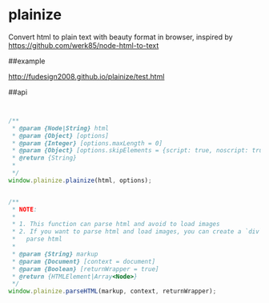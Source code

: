 plainize
========

Convert html to  plain text with beauty format in browser, inspired by https://github.com/werk85/node-html-to-text


##example

http://fudesign2008.github.io/plainize/test.html


##api

```javascript


/**
 * @param {Node|String} html
 * @param {Object} [options]
 * @param {Integer} [options.maxLength = 0]
 * @param {Object} [options.skipElements = {script: true, noscript: true, style: true}]
 * @return {String}
 *
 */
window.plainize.plainize(html, options);


/**
 * NOTE:
 *
 * 1. This function can parse html and avoid to load images
 * 2. If you want to parse html and load images, you can create a `div` to
 *   parse html
 *
 * @param {String} markup
 * @param {Document} [context = document]
 * @param {Boolean} [returnWrapper = true]
 * @return {HTMLElement|Array<Node>}
 */
window.plainize.parseHTML(markup, context, returnWrapper);


```



